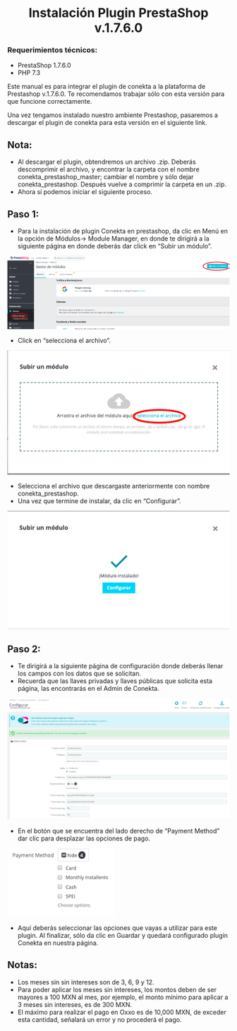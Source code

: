 <div align= "center">

# Instalación Plugin PrestaShop v.1.7.6.0
</div>

### Requerimientos técnicos:

- PrestaShop 1.7.6.0
- PHP 7.3

Este manual es para integrar el plugin de conekta a la plataforma de Prestashop v.1.7.6.0.
Te recomendamos trabajar sólo con esta versión para que funcione correctamente.

Una vez tengamos instalado nuestro ambiente Prestashop, pasaremos a descargar el plugin de conekta para esta versión en el siguiente link.

## Nota:

- Al descargar el plugin, obtendremos un archivo .zip. Deberás descomprimir el archivo, y encontrar la carpeta con el nombre conekta_prestashop_master; cambiar el nombre y sólo dejar conekta_prestashop. Después vuelve a comprimir la carpeta en un .zip. 
- Ahora sí podemos iniciar el siguiente proceso. 

Paso 1:
--------

- Para la instalación de plugin Conekta en prestashop, da clic en Menú en la opción de Módulos-> Module Manager, en donde te dirigirá a la siguiente página en donde deberás dar click en “Subir un módulo”.

![tutorial](/views/img/tutorial/1.1.png)

- Click en “selecciona el archivo”.

![tutorial](/views/img/tutorial/1.2.png)

- Selecciona el archivo que descargaste anteriormente con nombre conekta_prestashop.
- Una vez que termine de instalar, da clic en “Configurar”.

![tutorial](/views/img/tutorial/1.3.png)


Paso 2:
--------

- Te dirigirá a la siguiente página de configuración donde deberás llenar los campos con los datos que se solicitan. 
- Recuerda que las llaves privadas y llaves públicas que solicita esta página, las encontrarás en el Admin de Conekta.

![tutorial](/views/img/tutorial/2.1.png)

- En el botón que se encuentra del lado derecho de “Payment Method” dar clic para desplazar las opciones de pago.

![tutorial](/views/img/tutorial/2.2.png)

- Aquí deberás seleccionar las opciones que vayas a utilizar para este plugin. Al finalizar, sólo da clic en Guardar y quedará configurado plugin Conekta en nuestra página.

## Notas:

- Los meses sin sin intereses son de 3, 6, 9 y 12.
- Para poder aplicar los meses sin intereses, los montos deben de ser mayores a 100 MXN al mes, por ejemplo, el monto mínimo para aplicar a 3 meses sin intereses, es de 300 MXN.
- El máximo para realizar el pago en Oxxo es de 10,000 MXN, de exceder esta cantidad, señalará un error y no procederá el pago.






